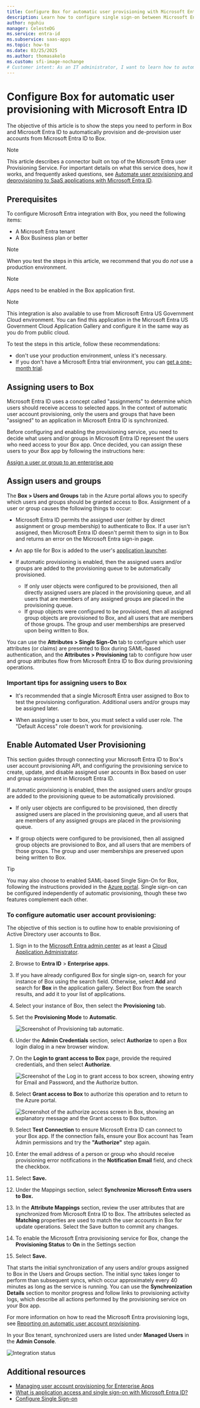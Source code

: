 ```yaml
---
title: Configure Box for automatic user provisioning with Microsoft Entra ID
description: Learn how to configure single sign-on between Microsoft Entra ID and Box .
author: nguhiu
manager: CelesteDG
ms.service: entra-id
ms.subservice: saas-apps
ms.topic: how-to
ms.date: 03/25/2025
ms.author: thomasakelo
ms.custom: sfi-image-nochange
# Customer intent: As an IT administrator, I want to learn how to automatically provision and deprovision user accounts from Microsoft Entra ID to Box so that I can streamline the user management process and ensure that users have the appropriate access to Box.
---
```

# Configure Box for automatic user provisioning with Microsoft Entra ID

The objective of this article is to show the steps you need to perform in Box and Microsoft Entra ID to automatically provision and de-provision user accounts from Microsoft Entra ID to Box.

> [!NOTE]
> This article describes a connector built on top of the Microsoft Entra user Provisioning Service. For important details on what this service does, how it works, and frequently asked questions, see [Automate user provisioning and deprovisioning to SaaS applications with Microsoft Entra ID](~/identity/app-provisioning/user-provisioning.md).

## Prerequisites

To configure Microsoft Entra integration with Box, you need the following items:

- A Microsoft Entra tenant
- A Box Business plan or better

> [!NOTE]
> When you test the steps in this article,  we recommend that you do *not* use a production environment.

> [!NOTE]
> Apps need to be enabled in the Box application first.

> [!NOTE]
> This integration is also available to use from Microsoft Entra US Government Cloud environment. You can find this application in the Microsoft Entra US Government Cloud Application Gallery and configure it in the same way as you do from public cloud.

To test the steps in this article,  follow these recommendations:

- don't use your production environment, unless it's necessary.
- If you don't have a Microsoft Entra trial environment, you can [get a one-month trial](https://azure.microsoft.com/pricing/free-trial/).

## Assigning users to Box 

Microsoft Entra ID uses a concept called "assignments" to determine which users should receive access to selected apps. In the context of automatic user account provisioning, only the users and groups that have been "assigned" to an application in Microsoft Entra ID is synchronized.

Before configuring and enabling the provisioning service, you need to decide what users and/or groups in Microsoft Entra ID represent the users who need access to your Box app. Once decided, you can assign these users to your Box app by following the instructions here:

[Assign a user or group to an enterprise app](~/identity/enterprise-apps/assign-user-or-group-access-portal.md)

## Assign users and groups
The **Box > Users and Groups** tab in the Azure portal allows you to specify which users and groups should be granted access to Box. Assignment of a user or group causes the following things to occur:

* Microsoft Entra ID permits the assigned user (either by direct assignment or group membership) to authenticate to Box. If a user isn't assigned, then Microsoft Entra ID doesn't permit them to sign in to Box and returns an error on the Microsoft Entra sign-in page.
* An app tile for Box is added to the user's [application launcher](~/identity/enterprise-apps/end-user-experiences.md).
* If automatic provisioning is enabled, then the assigned users and/or groups are added to the provisioning queue to be automatically provisioned.
  
  * If only user objects were configured to be provisioned, then all directly assigned users are placed in the provisioning queue, and all users that are members of any assigned groups are placed in the provisioning queue. 
  * If group objects were configured to be provisioned, then all assigned group objects are provisioned to Box, and all users that are members of those groups. The group and user memberships are preserved upon being written to Box.

You can use the **Attributes > Single Sign-On** tab to configure which user attributes (or claims) are presented to Box during SAML-based authentication, and the **Attributes > Provisioning** tab to configure how user and group attributes flow from Microsoft Entra ID to Box during provisioning operations.

### Important tips for assigning users to Box 

*   It's recommended that a single Microsoft Entra user assigned to Box to test the provisioning configuration. Additional users and/or groups may be assigned later.

*   When assigning a user to box, you must select a valid user role. The "Default Access" role doesn't work for provisioning.

## Enable Automated User Provisioning

This section guides through connecting your Microsoft Entra ID to Box's user account provisioning API, and configuring the provisioning service to create, update, and disable assigned user accounts in Box based on user and group assignment in Microsoft Entra ID.

If automatic provisioning is enabled, then the assigned users and/or groups are added to the provisioning queue to be automatically provisioned.
	
 * If only user objects are configured to be provisioned, then directly assigned users are placed in the provisioning queue, and all users that are members of any assigned groups are placed in the provisioning queue. 
	
 * If group objects were configured to be provisioned, then all assigned group objects are provisioned to Box, and all users that are members of those groups. The group and user memberships are preserved upon being written to Box.

> [!TIP] 
> You may also choose to enabled SAML-based Single Sign-On for Box, following the instructions provided in the [Azure portal](https://portal.azure.com). Single sign-on can be configured independently of automatic provisioning, though these two features complement each other.

### To configure automatic user account provisioning:

The objective of this section is to outline how to enable provisioning of Active Directory user accounts to Box.

1. Sign in to the [Microsoft Entra admin center](https://entra.microsoft.com) as at least a [Cloud Application Administrator](~/identity/role-based-access-control/permissions-reference.md#cloud-application-administrator).
1. Browse to **Entra ID** > **Enterprise apps**.

2. If you have already configured Box for single sign-on, search for your instance of Box using the search field. Otherwise, select **Add** and search for **Box** in the application gallery. Select Box from the search results, and add it to your list of applications.

3. Select your instance of Box, then select the **Provisioning** tab.

4. Set the **Provisioning Mode** to **Automatic**. 

	![Screenshot of Provisioning tab automatic.](common/provisioning-automatic.png)

5. Under the **Admin Credentials** section, select **Authorize** to open a Box login dialog in a new browser window.

6. On the **Login to grant access to Box** page, provide the required credentials, and then select **Authorize**. 
   
    ![Screenshot of the Log in to grant access to box screen, showing entry for Email and Password, and the Authorize button.](./media/box-userprovisioning-tutorial/IC769546.png "Enable automatic user provisioning")

7. Select **Grant access to Box** to authorize this operation and to return to the Azure portal. 
   
    ![Screenshot of the authorize access screen in Box, showing an explanatory message and the Grant access to Box button.](./media/box-userprovisioning-tutorial/IC769549.png "Enable automatic user provisioning")

8. Select **Test Connection** to ensure Microsoft Entra ID can connect to your Box app. If the connection fails, ensure your Box account has Team Admin permissions and try the **"Authorize"** step again.

9. Enter the email address of a person or group who should receive provisioning error notifications in the **Notification Email** field, and check the checkbox.

10. Select **Save.**

11. Under the Mappings section, select **Synchronize Microsoft Entra users to Box.**

12. In the **Attribute Mappings** section, review the user attributes that are synchronized from Microsoft Entra ID to Box. The attributes selected as **Matching** properties are used to match the user accounts in Box for update operations. Select the Save button to commit any changes.

13. To enable the Microsoft Entra provisioning service for Box, change the **Provisioning Status** to **On** in the Settings section

14. Select **Save.**

That starts the initial synchronization of any users and/or groups assigned to Box in the Users and Groups section. The initial sync takes longer to perform than subsequent syncs, which occur approximately every 40 minutes as long as the service is running. You can use the **Synchronization Details** section to monitor progress and follow links to provisioning activity logs, which describe all actions performed by the provisioning service on your Box app.

For more information on how to read the Microsoft Entra provisioning logs, see [Reporting on automatic user account provisioning](~/identity/app-provisioning/check-status-user-account-provisioning.md).

In your Box tenant, synchronized users are listed under **Managed Users** in the **Admin Console**.

![Integration status](./media/box-userprovisioning-tutorial/IC769556.png "Integration status")


## Additional resources

* [Managing user account provisioning for Enterprise Apps](tutorial-list.md)
* [What is application access and single sign-on with Microsoft Entra ID?](~/identity/enterprise-apps/what-is-single-sign-on.md)
* [Configure Single Sign-on](box-tutorial.md)
